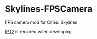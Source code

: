 # Skylines-FPSCamera
FPS camera mod for Cities: Skylines

[IPT2](https://steamcommunity.com/sharedfiles/filedetails/?id=928128676) is required when developing.
